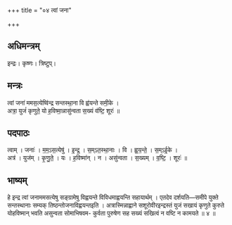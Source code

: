 +++
title = "०४ त्वां जना"

+++
## अधिमन्त्रम्
इन्द्रः। कृष्णः। त्रिष्टुप्।

## मन्त्रः
त्वां जना॑ ममस॒त्येष्वि॑न्द्र सन्तस्था॒ना वि ह्व॑यन्ते समी॒के ।  
अत्रा॒ युजं॑ कृणुते॒ यो ह॒विष्मा॒न्नासु॑न्वता स॒ख्यं व॑ष्टि॒ शूरः॑ ॥

## पदपाठः
त्वाम् । जनाः॑ । म॒म॒ऽस॒त्येषु॑ । इ॒न्द्र॒ । स॒म्ऽत॒स्था॒नाः । वि । ह्व॒य॒न्ते॒ । स॒म्ऽई॒के ।  
अत्र॑ । युज॑म् । कृ॒णु॒ते॒ । यः । ह॒विष्मा॑न् । न । असु॑न्वता । स॒ख्यम् । व॒ष्टि॒ । शूरः॑ ॥

## भाष्यम्
हे इन्द्र त्वां जनाममसत्येषु सङ्ग्रामेषु विह्वयन्ते विविधमाह्वयन्ति सहायार्थम् । एतदेव दर्शयति—समीपे युक्ते सन्तस्थानाः सम्यक् तिष्ठन्तोजनाविह्वयन्तइति । अत्रास्मिन्नाह्वाने सशूरोवीरइन्द्रस्तं युजं सखायं कृणुते कुरुते योहविष्मान् भवति असुन्वता सोमाभिषवम- कुर्वता पुरुषेण सह सख्यं सखित्वं न वष्टि न कामयते ॥ ४ ॥